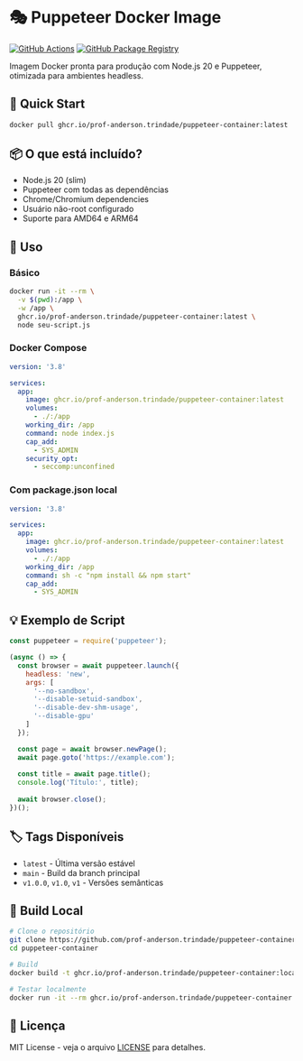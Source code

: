 # 🎭 Puppeteer Docker Image

[![GitHub Actions](https://github.com/prof-anderson.trindade/puppeteer-container/workflows/Build%20and%20Push%20Docker%20Image/badge.svg)](https://github.com/prof-anderson.trindade/puppeteer-container/actions)
[![GitHub Package Registry](https://img.shields.io/badge/ghcr.io-available-brightgreen)](https://github.com/prof-anderson-trindade/puppeteer-container/pkgs/container/puppeteer-container)



Imagem Docker pronta para produção com Node.js 20 e Puppeteer, otimizada para ambientes headless.

## 🚀 Quick Start

```bash
docker pull ghcr.io/prof-anderson.trindade/puppeteer-container:latest
```

## 📦 O que está incluído?

- Node.js 20 (slim)
- Puppeteer com todas as dependências
- Chrome/Chromium dependencies
- Usuário não-root configurado
- Suporte para AMD64 e ARM64

## 🔨 Uso

### Básico

```bash
docker run -it --rm \
  -v $(pwd):/app \
  -w /app \
  ghcr.io/prof-anderson.trindade/puppeteer-container:latest \
  node seu-script.js
```

### Docker Compose

```yaml
version: '3.8'

services:
  app:
    image: ghcr.io/prof-anderson.trindade/puppeteer-container:latest
    volumes:
      - ./:/app
    working_dir: /app
    command: node index.js
    cap_add:
      - SYS_ADMIN
    security_opt:
      - seccomp:unconfined
```

### Com package.json local

```yaml
version: '3.8'

services:
  app:
    image: ghcr.io/prof-anderson.trindade/puppeteer-container:latest
    volumes:
      - ./:/app
    working_dir: /app
    command: sh -c "npm install && npm start"
    cap_add:
      - SYS_ADMIN
```

## 💡 Exemplo de Script

```javascript
const puppeteer = require('puppeteer');

(async () => {
  const browser = await puppeteer.launch({
    headless: 'new',
    args: [
      '--no-sandbox',
      '--disable-setuid-sandbox',
      '--disable-dev-shm-usage',
      '--disable-gpu'
    ]
  });

  const page = await browser.newPage();
  await page.goto('https://example.com');
  
  const title = await page.title();
  console.log('Título:', title);
  
  await browser.close();
})();
```

## 🏷️ Tags Disponíveis

- `latest` - Última versão estável
- `main` - Build da branch principal
- `v1.0.0`, `v1.0`, `v1` - Versões semânticas

## 🔧 Build Local

```bash
# Clone o repositório
git clone https://github.com/prof-anderson.trindade/puppeteer-container.git
cd puppeteer-container

# Build
docker build -t ghcr.io/prof-anderson.trindade/puppeteer-container:local .

# Testar localmente
docker run -it --rm ghcr.io/prof-anderson.trindade/puppeteer-container:local node --version
```

## 📄 Licença

MIT License - veja o arquivo [LICENSE](LICENSE) para detalhes.
